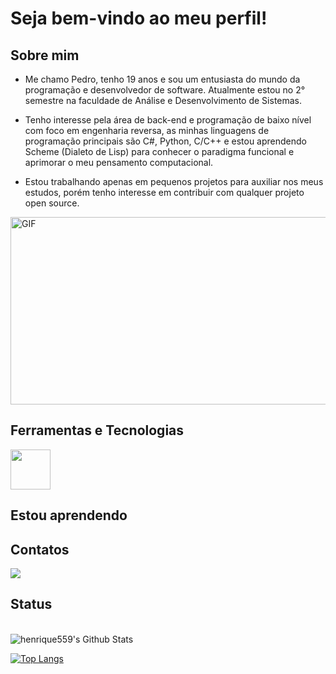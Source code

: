 # Seja bem-vindo ao meu perfil!



## Sobre mim

- Me chamo Pedro, tenho 19 anos e sou um entusiasta do mundo da programação e desenvolvedor de software. Atualmente estou no 2° semestre na faculdade de Análise e Desenvolvimento de Sistemas.

- Tenho interesse pela área de back-end e programação de baixo nível com foco em engenharia reversa, as minhas linguagens de programação principais são C#, Python, C/C++ e estou aprendendo Scheme (Dialeto de Lisp) para
conhecer o paradigma funcional e aprimorar o meu pensamento computacional.

- Estou trabalhando apenas em pequenos projetos para auxiliar nos meus estudos, porém tenho interesse em contribuir com qualquer projeto open source.


<img align="center" alt="GIF" src="https://steamuserimages-a.akamaihd.net/ugc/879748616164108107/8F44EE6DAFB4F4E2469AA4947059A09E1A78E93C/?imw=5000&imh=5000&ima=fit&impolicy=Letterbox&imcolor=%23000000&letterbox=false" width="600" height="300"/>


## Ferramentas e Tecnologias
<img src="https://cdn.jsdelivr.net/gh/devicons/devicon@latest/icons/gentoo/gentoo-original.svg"  width="64" height="64" />  <link rel="stylesheet" type='text/css' href="https://cdn.jsdelivr.net/gh/devicons/devicon@latest/devicon.min.css" />  <link rel="stylesheet" type='text/css' href="https://cdn.jsdelivr.net/gh/devicons/devicon@latest/devicon.min.css"/> <link rel="stylesheet" type='text/css' href="https://cdn.jsdelivr.net/gh/devicons/devicon@latest/devicon.min.css" /> <link rel="stylesheet" type='text/css' href="https://cdn.jsdelivr.net/gh/devicons/devicon@latest/devicon.min.css" /> 


## Estou aprendendo

<link rel="stylesheet" type='text/css' href="https://cdn.jsdelivr.net/gh/devicons/devicon@latest/devicon.min.css" /> <link rel="stylesheet" type='text/css' href="https://cdn.jsdelivr.net/gh/devicons/devicon@latest/devicon.min.css" /> 

## Contatos

<div>
<a href="https://www.linkedin.com/in/pedro-henrique-426719294/" target="_blank"><img loading="lazy" src="https://img.shields.io/badge/-LinkedIn-%230077B5?style=for-the-badge&logo=linkedin&logoColor=white" target="_blank"></a>   
</div>

## Status
<br>
<img align="center" src="https://github-readme-stats.vercel.app/api?username=henrique559&include_all_commits=true&count_private=true&show_icons=true&line_height=20&title_color=7A7ADB&icon_color=2234AE&text_color=D3D3D3&bg_color=0,000000,130F40" alt="henrique559's Github Stats">
</br>

[![Top Langs](https://github-readme-stats.vercel.app/api/top-langs/?username=henrique559&layout=compact&text_color=daf7dc&bg_color=151515)](https://github.com/henrique559/github-readme-stats)


